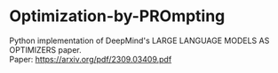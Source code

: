 # Optimization-by-PROmpting
Python implementation of DeepMind's LARGE LANGUAGE MODELS AS OPTIMIZERS paper.<br>
Paper: https://arxiv.org/pdf/2309.03409.pdf
